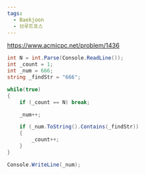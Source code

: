 ```yaml
---
tags:
  - Baekjoon
  - 브루트포스
---
```

https://www.acmicpc.net/problem/1436
```C#
int N = int.Parse(Console.ReadLine());
int _count = 1;
int _num = 666;
string _findStr = "666";

while(true)
{
    if (_count == N) break;

    _num++;

    if (_num.ToString().Contains(_findStr)) 
    {
        _count++;
    }
}

Console.WriteLine(_num);
```